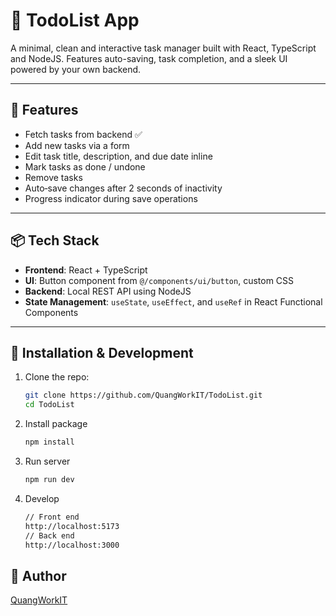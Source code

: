 # 📝 TodoList App

A minimal, clean and interactive task manager built with React, TypeScript and NodeJS. Features auto-saving, task completion, and a sleek UI powered by your own backend.

---

## 🚀 Features

- Fetch tasks from backend ✅  
- Add new tasks via a form  
- Edit task title, description, and due date inline  
- Mark tasks as done / undone  
- Remove tasks  
- Auto‑save changes after 2 seconds of inactivity  
- Progress indicator during save operations  

---

## 📦 Tech Stack

- **Frontend**: React + TypeScript  
- **UI**: Button component from `@/components/ui/button`, custom CSS  
- **Backend**: Local REST API using NodeJS 
- **State Management**: `useState`, `useEffect`, and `useRef` in React Functional Components

---

## 🧪 Installation & Development

1. Clone the repo:
   ```sh
   git clone https://github.com/QuangWorkIT/TodoList.git
   cd TodoList
2. Install package
   ```sh
   npm install
3. Run server
   ```sh
   npm run dev
4. Develop
   ```sh
   // Front end
   http://localhost:5173
   // Back end
   http://localhost:3000

## 👤 Author

[QuangWorkIT](https://github.com/QuangWorkIT)
